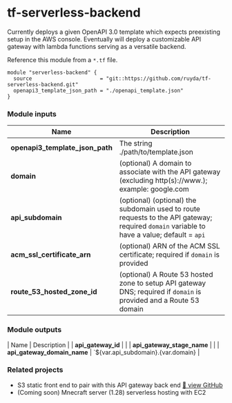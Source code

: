 # tf-serverless-backend

Currently deploys a given OpenAPI 3.0 template which expects preexisting setup in the AWS console. Eventually will deploy a customizable API gateway with lambda functions serving as a versatile backend.

Reference this module from a `*.tf` file.
```
module "serverless-backend" {
  source                      = "git::https://github.com/ruyda/tf-serverless-backend.git"
  openapi3_template_json_path = "./openapi_template.json"
}
```

### Module inputs

| Name                        | Description                                                                     |
|-----------------------------|---------------------------------------------------------------------------------|
| **openapi3_template_json_path** | The string ./path/to/template.json                                          |
| **domain**                      | (optional) A domain to associate with the API gateway (excluding http(s)://www.); example: google.com              |
| **api_subdomain**               | (optional) (optional) the subdomain used to route requests to the API gateway; required `domain` variable to have a value; default = `api` |
| **acm_ssl_certificate_arn**     | (optional) ARN of the ACM SSL certificate; required if `domain` is provided |
| **route_53_hosted_zone_id**     | (optional) A Route 53 hosted zone to setup API gateway DNS; required if `domain` is provided and a Route 53 domain |

### Module outputs

| Name                        | Description                        |
| **api_gateway_id**          |                                    |
| **api_gateway_stage_name**  |                                    |
| **api_gateway_domain_name** | `${var.api_subdomain}.{var.domain} |

### Related projects
- S3 static front end to pair with this API gateway back end [ 🔗 view GitHub](https://github.com/ruyda/tf-cloudfront-s3-website)
- (Coming soon) Mnecraft server (1.28) serverless hosting with EC2